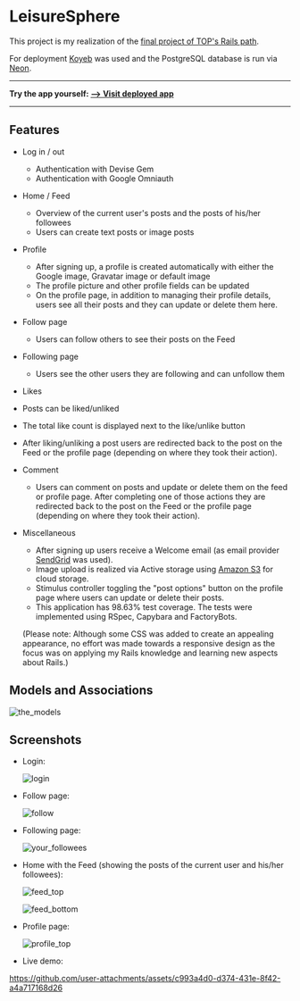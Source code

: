 # LeisureSphere

This project is my realization of the [final project of TOP's Rails path](https://www.theodinproject.com/lessons/ruby-on-rails-rails-final-project).

For deployment [Koyeb](https://www.koyeb.com/) was used and the PostgreSQL database is run via [Neon](https://neon.com/).
___
<strong> Try the app yourself: [--> Visit deployed app](https://leisuresphere-19144872.koyeb.app/)</strong>
___

## Features
 - Log in / out
   - Authentication with Devise Gem
   - Authentication with Google Omniauth
 - Home / Feed
   - Overview of the current user's posts and the posts of his/her followees
   - Users can create text posts or image posts
 - Profile
   - After signing up, a profile is created automatically with either the Google image, Gravatar image or default image
   - The profile picture and other profile fields can be updated
   - On the profile page, in addition to managing their profile details, users see all their posts and they can update or delete them here.
 - Follow page
   - Users can follow others to see their posts on the Feed
 - Following page
   - Users see the other users they are following and can unfollow them
 - Likes
  - Posts can be liked/unliked
  - The total like count is displayed next to the like/unlike button
  - After liking/unliking a post users are redirected back to the post on the Feed or the profile page (depending on where they took their action).
 - Comment
   - Users can comment on posts and update or delete them on the feed or profile page.
     After completing one of those actions they are redirected back to the post on the Feed or the profile page (depending on where they took their action).

- Miscellaneous
  - After signing up users receive a Welcome email (as email provider [SendGrid](https://sendgrid.com/en-us) was used).
  - Image upload is realized via Active storage using [Amazon S3](https://aws.amazon.com/s3) for cloud storage.
  - Stimulus controller toggling the "post options" button on the profile page where users can update or delete their posts.
  - This application has 98.63% test coverage. The tests were implemented using RSpec, Capybara and FactoryBots.
 
  (Please note: Although some CSS was added to create an appealing appearance, no effort was made towards a responsive design as the focus was on applying my Rails knowledge and learning new aspects about Rails.)

## Models and Associations

  ![the_models](https://github.com/user-attachments/assets/2b87d1cc-a276-4dfe-93da-cc69a5f585e8)
  
## Screenshots
- Login:

  ![login](https://github.com/user-attachments/assets/2f745254-c657-42a6-a978-5bceb1cc9d76)

- Follow page:

  ![follow](https://github.com/user-attachments/assets/fe945a00-d716-4fec-addc-e378c030c0c1)

- Following page:

  ![your_followees](https://github.com/user-attachments/assets/0b3ebbb4-3cb7-47c9-8c63-cef0e7cf5317)


- Home with the Feed (showing the posts of the current user and his/her followees):

  ![feed_top](https://github.com/user-attachments/assets/74a3fce2-ce2b-4b87-9cc4-d6df10bdd47a)

  ![feed_bottom](https://github.com/user-attachments/assets/5f73c2de-81b8-438b-b3b1-d721bb13a25a)

- Profile page:
  
  ![profile_top](https://github.com/user-attachments/assets/97eebeb6-ffc3-44e9-9b95-d7a5371af018)

- Live demo:

https://github.com/user-attachments/assets/c993a4d0-d374-431e-8f42-a4a717168d26 

